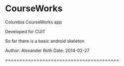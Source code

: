 CourseWorks
========================================

Columbia CourseWorks app

Developed for CUIT

So far there is a basic android skeleton

Author: Alexander Roth
Date:   2014-02-27

========================================
